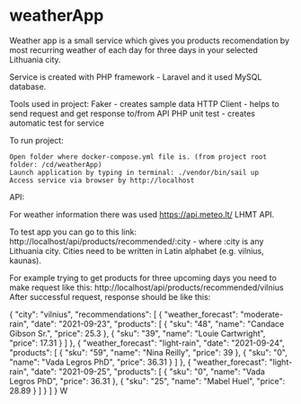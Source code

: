 # weatherApp

Weather app is a small service which gives you products recomendation by most recurring weather of each day for three days in your selected Lithuania city.

Service is created with PHP framework - Laravel and it used MySQL database.

Tools used in project: Faker - creates sample data HTTP Client - helps to send request and get response to/from API PHP unit test - creates automatic test for service

To run project:

    Open folder where docker-compose.yml file is. (from project root folder: /cd/weatherApp)
    Launch application by typing in terminal: ./vendor/bin/sail up
    Access service via browser by http://localhost

API:

For weather information there was used https://api.meteo.lt/ LHMT API.

To test app you can go to this link: http://localhost/api/products/recommended/:city - where :city is any Lithuania city. Cities need to be written in Latin alphabet (e.g. vilnius, kaunas).

For example trying to get products for three upcoming days you need to make request like this: http://localhost/api/products/recommended/vilnius After successful request, response should be like this:

{ "city": "vilnius", "recommendations": [ { "weather_forecast": "moderate-rain", "date": "2021-09-23", "products": [ { "sku": "48", "name": "Candace Gibson Sr.", "price": 25.3 }, { "sku": "39", "name": "Louie Cartwright", "price": 17.31 } ] }, { "weather_forecast": "light-rain", "date": "2021-09-24", "products": [ { "sku": "59", "name": "Nina Reilly", "price": 39 }, { "sku": "0", "name": "Vada Legros PhD", "price": 36.31 } ] }, { "weather_forecast": "light-rain", "date": "2021-09-25", "products": [ { "sku": "0", "name": "Vada Legros PhD", "price": 36.31 }, { "sku": "25", "name": "Mabel Huel", "price": 28.89 } ] } ] }
W
